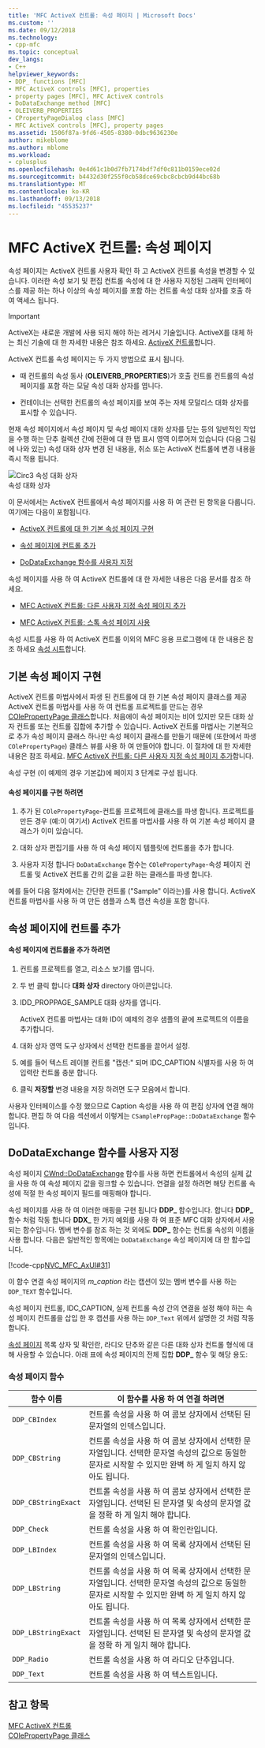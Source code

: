 ```yaml
---
title: 'MFC ActiveX 컨트롤: 속성 페이지 | Microsoft Docs'
ms.custom: ''
ms.date: 09/12/2018
ms.technology:
- cpp-mfc
ms.topic: conceptual
dev_langs:
- C++
helpviewer_keywords:
- DDP_ functions [MFC]
- MFC ActiveX controls [MFC], properties
- property pages [MFC], MFC ActiveX controls
- DoDataExchange method [MFC]
- OLEIVERB_PROPERTIES
- CPropertyPageDialog class [MFC]
- MFC ActiveX controls [MFC], property pages
ms.assetid: 1506f87a-9fd6-4505-8380-0dbc9636230e
author: mikeblome
ms.author: mblome
ms.workload:
- cplusplus
ms.openlocfilehash: 0e4d61c1b0d7fb7174bdf7df0c811b0159ece02d
ms.sourcegitcommit: b4432d30f255f0cb58dce69cbc8cbcb9d44bc68b
ms.translationtype: MT
ms.contentlocale: ko-KR
ms.lasthandoff: 09/13/2018
ms.locfileid: "45535237"
---
```

# <a name="mfc-activex-controls-property-pages"></a>MFC ActiveX 컨트롤: 속성 페이지
속성 페이지는 ActiveX 컨트롤 사용자 확인 하 고 ActiveX 컨트롤 속성을 변경할 수 있습니다. 이러한 속성 보기 및 편집 컨트롤 속성에 대 한 사용자 지정된 그래픽 인터페이스를 제공 하는 하나 이상의 속성 페이지를 포함 하는 컨트롤 속성 대화 상자를 호출 하 여 액세스 됩니다.  

>[!IMPORTANT]
> ActiveX는 새로운 개발에 사용 되지 해야 하는 레거시 기술입니다. ActiveX를 대체 하는 최신 기술에 대 한 자세한 내용은 참조 하세요. [ActiveX 컨트롤](activex-controls.md)합니다.
  
 ActiveX 컨트롤 속성 페이지는 두 가지 방법으로 표시 됩니다.  
  
-   때 컨트롤의 속성 동사 (**OLEIVERB_PROPERTIES**)가 호출 컨트롤 컨트롤의 속성 페이지를 포함 하는 모달 속성 대화 상자를 엽니다.  
  
-   컨테이너는 선택한 컨트롤의 속성 페이지를 보여 주는 자체 모덜리스 대화 상자를 표시할 수 있습니다.  
  
 현재 속성 페이지에서 속성 페이지 및 속성 페이지 대화 상자를 닫는 등의 일반적인 작업을 수행 하는 단추 컬렉션 간에 전환에 대 한 탭 표시 영역 이루어져 있습니다 (다음 그림에 나와 있는) 속성 대화 상자 변경 된 내용을, 취소 또는 ActiveX 컨트롤에 변경 내용을 즉시 적용 됩니다.  
  
 ![Circ3 속성 대화 상자](../mfc/media/vc373i1.gif "vc373i1")  
속성 대화 상자  
  
 이 문서에서는 ActiveX 컨트롤에서 속성 페이지를 사용 하 여 관련 된 항목을 다룹니다. 여기에는 다음이 포함됩니다.  
  
-   [ActiveX 컨트롤에 대 한 기본 속성 페이지 구현](#_core_implementing_the_default_property_page)  
  
-   [속성 페이지에 컨트롤 추가](#_core_adding_controls_to_a_property_page)  
  
-   [DoDataExchange 함수를 사용자 지정](#_core_customizing_the_dodataexchange_function)  
  
 속성 페이지를 사용 하 여 ActiveX 컨트롤에 대 한 자세한 내용은 다음 문서를 참조 하세요.  
  
-   [MFC ActiveX 컨트롤: 다른 사용자 지정 속성 페이지 추가](../mfc/mfc-activex-controls-adding-another-custom-property-page.md)  
  
-   [MFC ActiveX 컨트롤: 스톡 속성 페이지 사용](../mfc/mfc-activex-controls-using-stock-property-pages.md)  
  
 속성 시트를 사용 하 여 ActiveX 컨트롤 이외의 MFC 응용 프로그램에 대 한 내용은 참조 하세요 [속성 시트](../mfc/property-sheets-mfc.md)합니다.  
  
##  <a name="_core_implementing_the_default_property_page"></a> 기본 속성 페이지 구현  
 ActiveX 컨트롤 마법사에서 파생 된 컨트롤에 대 한 기본 속성 페이지 클래스를 제공 ActiveX 컨트롤 마법사를 사용 하 여 컨트롤 프로젝트를 만드는 경우 [COlePropertyPage 클래스](../mfc/reference/colepropertypage-class.md)합니다. 처음에이 속성 페이지는 비어 있지만 모든 대화 상자 컨트롤 또는 컨트롤 집합에 추가할 수 있습니다. ActiveX 컨트롤 마법사는 기본적으로 추가 속성 페이지 클래스 하나만 속성 페이지 클래스를 만들기 때문에 (또한에서 파생 `COlePropertyPage`) 클래스 뷰를 사용 하 여 만들어야 합니다. 이 절차에 대 한 자세한 내용은 참조 하세요. [MFC ActiveX 컨트롤: 다른 사용자 지정 속성 페이지 추가](../mfc/mfc-activex-controls-adding-another-custom-property-page.md)합니다.  
  
 속성 구현 (이 예제의 경우 기본값)에 페이지 3 단계로 구성 됩니다.  
  
#### <a name="to-implement-a-property-page"></a>속성 페이지를 구현 하려면  
  
1.  추가 된 `COlePropertyPage`-컨트롤 프로젝트에 클래스를 파생 합니다. 프로젝트를 만든 경우 (예:이 여기서) ActiveX 컨트롤 마법사를 사용 하 여 기본 속성 페이지 클래스가 이미 있습니다.  
  
2.  대화 상자 편집기를 사용 하 여 속성 페이지 템플릿에 컨트롤을 추가 합니다.  
  
3.  사용자 지정 합니다 `DoDataExchange` 함수는 `COlePropertyPage`-속성 페이지 컨트롤 및 ActiveX 컨트롤 간의 값을 교환 하는 클래스를 파생 합니다.  
  
 예를 들어 다음 절차에서는 간단한 컨트롤 ("Sample" 이라는)를 사용 합니다. ActiveX 컨트롤 마법사를 사용 하 여 만든 샘플과 스톡 캡션 속성을 포함 합니다.  
  
##  <a name="_core_adding_controls_to_a_property_page"></a> 속성 페이지에 컨트롤 추가  
  
#### <a name="to-add-controls-to-a-property-page"></a>속성 페이지에 컨트롤을 추가 하려면  
  
1.  컨트롤 프로젝트를 열고, 리소스 보기를 엽니다.  
  
2.  두 번 클릭 합니다 **대화 상자** directory 아이콘입니다.  
  
3.  IDD_PROPPAGE_SAMPLE 대화 상자를 엽니다.  
  
     ActiveX 컨트롤 마법사는 대화 ID이 예제의 경우 샘플의 끝에 프로젝트의 이름을 추가합니다.  
  
4.  대화 상자 영역 도구 상자에서 선택한 컨트롤을 끌어서 설정.  
  
5.  예를 들어 텍스트 레이블 컨트롤 "캡션:" 되며 IDC_CAPTION 식별자를 사용 하 여 입력란 컨트롤 충분 합니다.  
  
6.  클릭 **저장할** 변경 내용을 저장 하려면 도구 모음에서 합니다.  
  
 사용자 인터페이스를 수정 했으므로 Caption 속성을 사용 하 여 편집 상자에 연결 해야 합니다. 편집 하 여 다음 섹션에서 이렇게는 `CSamplePropPage::DoDataExchange` 함수입니다.  
  
##  <a name="_core_customizing_the_dodataexchange_function"></a> DoDataExchange 함수를 사용자 지정  
 속성 페이지 [CWnd::DoDataExchange](../mfc/reference/cwnd-class.md#dodataexchange) 함수를 사용 하면 컨트롤에서 속성의 실제 값을 사용 하 여 속성 페이지 값을 링크할 수 있습니다. 연결을 설정 하려면 해당 컨트롤 속성에 적절 한 속성 페이지 필드를 매핑해야 합니다.  
  
 속성 페이지를 사용 하 여 이러한 매핑을 구현 됩니다 **DDP_** 함수입니다. 합니다 **DDP_** 함수 처럼 작동 합니다 **DDX_** 한 가지 예외를 사용 하 여 표준 MFC 대화 상자에서 사용 되는 함수입니다. 멤버 변수를 참조 하는 것 외에도 **DDP_** 함수는 컨트롤 속성의 이름을 사용 합니다. 다음은 일반적인 항목에는 `DoDataExchange` 속성 페이지에 대 한 함수입니다.  
  
 [!code-cpp[NVC_MFC_AxUI#31](../mfc/codesnippet/cpp/mfc-activex-controls-property-pages_1.cpp)]  
  
 이 함수 연결 속성 페이지의 *m_caption* 라는 캡션이 있는 멤버 변수를 사용 하는 `DDP_TEXT` 함수입니다.  
  
 속성 페이지 컨트롤, IDC_CAPTION, 실제 컨트롤 속성 간의 연결을 설정 해야 하는 속성 페이지 컨트롤을 삽입 한 후 캡션를 사용 하는 `DDP_Text` 위에서 설명한 것 처럼 작동 합니다.  
  
 [속성 페이지](../mfc/reference/property-pages-mfc.md) 목록 상자 및 확인란, 라디오 단추와 같은 다른 대화 상자 컨트롤 형식에 대해 사용할 수 있습니다. 아래 표에 속성 페이지의 전체 집합 **DDP_** 함수 및 해당 용도:  
  
### <a name="property-page-functions"></a>속성 페이지 함수  
  
|함수 이름|이 함수를 사용 하 여 연결 하려면|  
|-------------------|-------------------------------|  
|`DDP_CBIndex`|컨트롤 속성을 사용 하 여 콤보 상자에서 선택된 된 문자열의 인덱스입니다.|  
|`DDP_CBString`|컨트롤 속성을 사용 하 여 콤보 상자에서 선택한 문자열입니다. 선택한 문자열 속성의 값으로 동일한 문자로 시작할 수 있지만 완벽 하 게 일치 하지 않아도 됩니다.|  
|`DDP_CBStringExact`|컨트롤 속성을 사용 하 여 콤보 상자에서 선택한 문자열입니다. 선택된 된 문자열 및 속성의 문자열 값을 정확 하 게 일치 해야 합니다.|  
|`DDP_Check`|컨트롤 속성을 사용 하 여 확인란입니다.|  
|`DDP_LBIndex`|컨트롤 속성을 사용 하 여 목록 상자에서 선택된 된 문자열의 인덱스입니다.|  
|`DDP_LBString`|컨트롤 속성을 사용 하 여 목록 상자에서 선택한 문자열입니다. 선택한 문자열 속성의 값으로 동일한 문자로 시작할 수 있지만 완벽 하 게 일치 하지 않아도 됩니다.|  
|`DDP_LBStringExact`|컨트롤 속성을 사용 하 여 목록 상자에서 선택한 문자열입니다. 선택된 된 문자열 및 속성의 문자열 값을 정확 하 게 일치 해야 합니다.|  
|`DDP_Radio`|컨트롤 속성을 사용 하 여 라디오 단추입니다.|  
|`DDP_Text`|컨트롤 속성을 사용 하 여 텍스트입니다.|  
  
## <a name="see-also"></a>참고 항목  
 [MFC ActiveX 컨트롤](../mfc/mfc-activex-controls.md)   
 [COlePropertyPage 클래스](../mfc/reference/colepropertypage-class.md)
